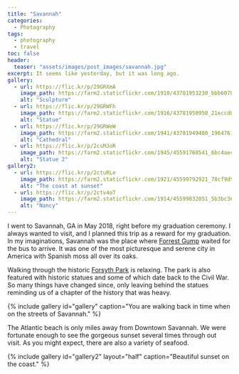 ```yaml
---
title: "Savannah"
categories:
  - Photography
tags:
  - photography
  - travel
toc: false
header:
  teaser: "assets/images/post_images/savannah.jpg"
excerpt: It seems like yesterday, but it was long ago.
gallery:
  - url: https://flic.kr/p/29GRXmA
    image_path: https://farm2.staticflickr.com/1910/43781953230_bbb60788a3_k.jpg
    alt: "Sculpture"
  - url: https://flic.kr/p/29GRWFh
    image_path: https://farm2.staticflickr.com/1916/43781950950_21eccd0734_k.jpg
    alt: "Statue"
  - url: https://flic.kr/p/29GRWeW
    image_path: https://farm2.staticflickr.com/1941/43781949480_1964761eed_k.jpg
    alt: "Cathedral"
  - url: https://flic.kr/p/2csMJoR
    image_path: https://farm2.staticflickr.com/1945/45591768541_6bc4aec080_k.jpg
    alt: "Statue 2"
gallery2:
  - url: https://flic.kr/p/2ctuRLe
    image_path: https://farm2.staticflickr.com/1921/45599792921_78cf9d9230_k.jpg
    alt: "The coast at sunset"
  - url: https://flic.kr/p/2ctv4oT
    image_path: https://farm2.staticflickr.com/1914/45599832051_5b3bc367da_k.jpg
    alt: "Nancy"
---
```


I went to Savannah, GA in May 2018, right before my graduation ceremony. I always wanted to visit, and I planned this trip as a reward for my graduation. In my imaginations, Savannah was the place where [Forrest Gump](http://www.savannahtheatre.com/forrest-gump-bus-stop-bench/) waited for the bus to arrive. It was one of the most picturesque and serene city in America with Spanish moss all over its oaks. 

Walking through the historic [Forsyth Park](https://en.wikipedia.org/wiki/Forsyth_Park) is relaxing. The park is also featured with historic statues and some of which date back to the Civil War. So many things have changed since, only leaving behind the statues reminding us of a chapter of the history that was heavy.

{% include gallery id="gallery" caption="You are walking back in time when on the streets of Savannah." %}

The Atlantic beach is only miles away from Downtown Savannah. We were fortunate enough to see the gorgeous sunset several times through out visit. As you might expect, there are also a variety of seafood. 

{% include gallery id="gallery2" layout="half" caption="Beautiful sunset on the coast." %}
